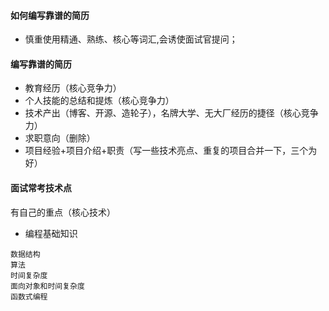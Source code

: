 #### 如何编写靠谱的简历
- 慎重使用精通、熟练、核心等词汇,会诱使面试官提问；

#### 编写靠谱的简历
- 教育经历（核心竞争力）
- 个人技能的总结和提炼（核心竞争力）
- 技术产出（博客、开源、造轮子），名牌大学、无大厂经历的捷径（核心竞争力）
- 求职意向（删除）
- 项目经验+项目介绍+职责（写一些技术亮点、重复的项目合并一下，三个为好）

#### 面试常考技术点
有自己的重点（核心技术）
- 编程基础知识

```
数据结构
算法
时间复杂度
面向对象和时间复杂度
函数式编程
```

